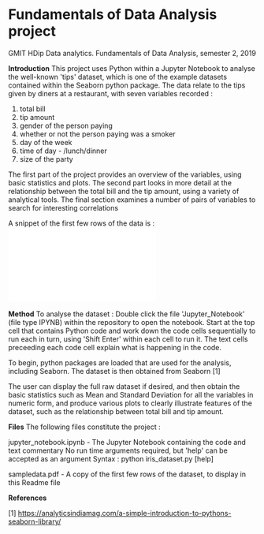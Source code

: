 # Fundamentals of Data Analysis project
GMIT HDip Data analytics. Fundamentals of Data Analysis, semester 2, 2019 

**Introduction**
This project uses Python within a Jupyter Notebook to analyse the well-known 'tips' dataset, which is one of the example datasets contained within the Seaborn python package. The data relate to the tips given by diners at a restaurant, with seven variables recorded : 
1. total bill 
2. tip amount
3. gender of the person paying
4. whether or not the person paying was a smoker
5. day of the week
6. time of day - /lunch/dinner
7. size of the party

The first part of the project provides an overview of the variables, using basic statistics and plots.
The second part looks in more detail at the relationship between the total bill and the tip amount, using a variety of analytical tools.
The final section examines a number of pairs of variables to search for interesting correlations 

A snippet of the first few rows of the data is :
![alt text](sampledata.pdf.pdf)

**Method**
To analyse the dataset :
Double click the file 'Jupyter_Notebook' (file type IPYNB) within the repository to open the notebook.
Start at the top cell that contains Python code and work down the code cells sequentially to run each in turn, using 'Shift Enter' within each cell to run it. The text cells preceeding each code cell explain what is happening in the code.

To begin, python packages are loaded that are used for the analysis, including Seaborn.
The dataset is then obtained from Seaborn [1]

The user can display the full raw dataset if desired, and then obtain the basic statistics such as Mean and Standard Deviation for all the variables in numeric form, and produce various plots to clearly illustrate features of the dataset, such as the relationship between 
total bill and tip amount.


**Files**
The following files constitute the project :

jupyter_notebook.ipynb -  The Jupyter Notebook containing the code and text commentary
                        No run time arguments required, but 'help' can be accepted as an argument
                        Syntax : python iris_dataset.py [help]

sampledata.pdf      -  A copy of the first few rows of the dataset, to display in this Readme file


**References**

[1] https://analyticsindiamag.com/a-simple-introduction-to-pythons-seaborn-library/


